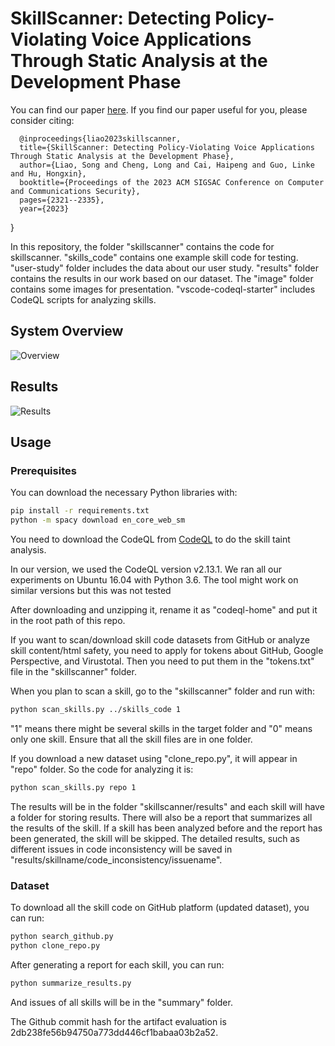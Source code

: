 # SkillScanner: Detecting Policy-Violating Voice Applications Through Static Analysis at the Development Phase

You can find our paper [here](https://dl.acm.org/doi/pdf/10.1145/3576915.3616650). If you find our paper useful for you, please consider citing:


      @inproceedings{liao2023skillscanner,  
      title={SkillScanner: Detecting Policy-Violating Voice Applications Through Static Analysis at the Development Phase},
      author={Liao, Song and Cheng, Long and Cai, Haipeng and Guo, Linke and Hu, Hongxin},
      booktitle={Proceedings of the 2023 ACM SIGSAC Conference on Computer and Communications Security},
      pages={2321--2335},
      year={2023}
}


In this repository, the folder "skillscanner" contains the code for skillscanner. "skills_code" contains one example skill code for testing. "user-study" folder includes the data about our user study. "results" folder contains the results in our work based on our dataset. The "image" folder contains some images for presentation. "vscode-codeql-starter" includes CodeQL scripts for analyzing skills.





## System Overview
![Overview](https://github.com/CUSecLab/SkillScanner/blob/main/image/system_overview.png)
## Results
![Results](https://github.com/CUSecLab/SkillScanner/blob/main/image/Results.png)

## Usage

### Prerequisites

You can download the necessary Python libraries with:

```bash
pip install -r requirements.txt
python -m spacy download en_core_web_sm
```

You need to download the CodeQL from [CodeQL](https://github.com/github/codeql-action/releases) to do the skill taint analysis.

In our version, we used the CodeQL version v2.13.1. We ran all our experiments on Ubuntu 16.04 with Python 3.6. The tool might work on similar versions but this was not tested


After downloading and unzipping it, rename it as "codeql-home" and put it in the root path of this repo.

If you want to scan/download skill code datasets from GitHub or analyze skill content/html safety, you need to apply for tokens about GitHub, Google Perspective, and Virustotal. Then you need to put them in the "tokens.txt" file in the "skillscanner" folder.

When you plan to scan a skill, go to the "skillscanner" folder and run with: 


```bash
python scan_skills.py ../skills_code 1
```

"1" means there might be several skills in the target folder and "0" means only one skill. Ensure that all the skill files are in one folder.

If you download a new dataset using "clone_repo.py", it will appear in "repo" folder. So the code for analyzing it is:

```bash
python scan_skills.py repo 1
```

The results will be in the folder "skillscanner/results" and each skill will have a folder for storing results.
There will also be a report that summarizes all the results of the skill. 
If a skill has been analyzed before and the report has been generated, the skill will be skipped.
The detailed results, such as different issues in code inconsistency will be saved in "results/skillname/code_inconsistency/issuename".


### Dataset

To download all the skill code on GitHub platform (updated dataset), you can run:

```bash
python search_github.py
python clone_repo.py
```

After generating a report for each skill, you can run:


```bash
python summarize_results.py
```

And issues of all skills will be in the "summary" folder.

The Github commit hash for the artifact evaluation is 2db238fe56b94750a773dd446cf1babaa03b2a52.
